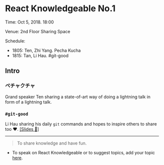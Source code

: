 # React Knowledgeable No.1

Time: Oct 5, 2018. 18:00

Venue: 2nd Floor Sharing Space

Schedule:

- 1805: Ten, Zhi Yang. Pecha Kucha
- 1815: Tan, Li Hau. #git-good

## Intro

### ペチャクチャ

Grand speaker Ten sharing a state-of-art way of doing a lightning talk in form of a lightning talk.

### `#git-good`

Li Hau sharing his daily `git` commands and hopes to inspire others to share too ❤️. [[Slides 📄]](https://slides.com/tanhauhau/git)

---

> To share knowledge and have fun.

- To speak on React Knowledgeable or to suggest topics, add your topic [here](./call-for-papers.md).
